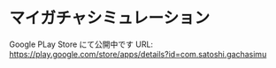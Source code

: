 # マイガチャシミュレーション
Google PLay Store にて公開中です
URL: https://play.google.com/store/apps/details?id=com.satoshi.gachasimu

